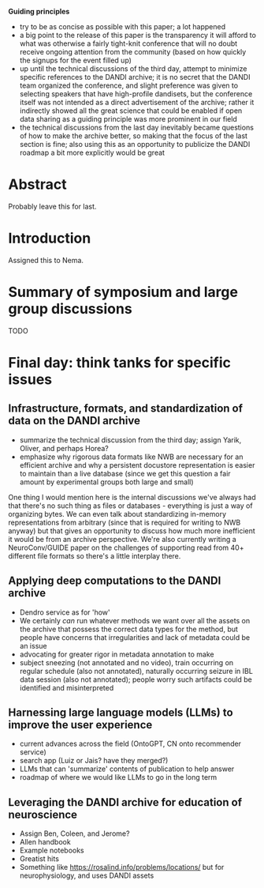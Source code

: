 **Guiding principles**

- try to be as concise as possible with this paper; a lot happened
- a big point to the release of this paper is the transparency it will afford to what was otherwise a fairly tight-knit conference that will no doubt receive ongoing attention from the community (based on how quickly the signups for the event filled up)
- up until the technical discussions of the third day, attempt to minimize specific references to the DANDI archive; it is no secret that the DANDI team organized the conference, and slight preference was given to selecting speakers that have high-profile dandisets, but the conference itself was not intended as a direct advertisement of the archive; rather it indirectly showed all the great science that could be enabled if open data sharing as a guiding principle was more prominent in our field
- the technical discussions from the last day inevitably became questions of how to make the archive better, so making that the focus of the last section is fine; also using this as an opportunity to publicize the DANDI roadmap a bit more explicitly would be great



# Abstract

Probably leave this for last.



# Introduction

Assigned this to Nema.



# Summary of symposium and large group discussions

TODO



# Final day: think tanks for specific issues

## Infrastructure, formats, and standardization of data on the DANDI archive

- summarize the technical discussion from the third day; assign Yarik, Oliver, and perhaps Horea?
- emphasize why rigorous data formats like NWB are necessary for an efficient archive and why a persistent docustore representation is easier to maintain than a live database (since we get this question a fair amount by experimental groups both large and small)

One thing I would mention here is the internal discussions we've always had that there's no such thing as files or databases - everything is just a way of organizing bytes. We can even talk about standardizing in-memory representations from arbitrary (since that is required for writing to NWB anyway) but that gives an opportunity to discuss how much more inefficient it would be from an archive perspective. We're also currently writing a NeuroConv/GUIDE paper on the challenges of supporting read from 40+ different file formats so there's a little interplay there.


## Applying deep computations to the DANDI archive

- Dendro service as for 'how'
- We certainly _can_ run whatever methods we want over all the assets on the archive that possess the correct data types for the method, but people have concerns that irregularities and lack of metadata could be an issue
- advocating for greater rigor in metadata annotation to make
- subject sneezing (not annotated and no video), train occurring on regular schedule (also not annotated), naturally occurring seizure in IBL data session (also not annotated); people worry such artifacts could be identified and misinterpreted


## Harnessing large language models (LLMs) to improve the user experience

- current advances across the field (OntoGPT, CN onto recommender service)
- search app (Luiz or Jais? have they merged?)
- LLMs that can 'summarize' contents of publication to help answer
- roadmap of where we would like LLMs to go in the long term


## Leveraging the DANDI archive for education of neuroscience

- Assign Ben, Coleen, and Jerome?
- Allen handbook
- Example notebooks
- Greatist hits
- Something like https://rosalind.info/problems/locations/ but for neurophysiology, and uses DANDI assets

